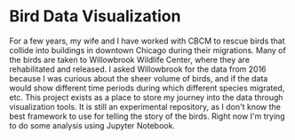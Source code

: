 # Bird Data Visualization

For a few years, my wife and I have worked with CBCM to rescue birds
that collide into buildings in downtown Chicago during their migrations.
Many of the birds are taken to Willowbrook Wildlife Center, where they
are rehabilitated and released. I asked Willowbrook for the data from
2016 because I was curious about the sheer volume of birds, and if the
data would show different time periods during which different species
migrated, etc. This project exists as a place to store my journey into
the data through visualization tools. It is still an experimental
repository, as I don't know the best framework to use for telling the
story of the birds. Right now I'm trying to do some analysis using
Jupyter Notebook.
